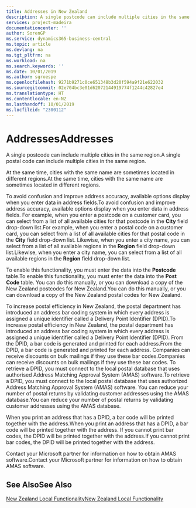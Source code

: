 ```yaml
---
title: Addresses in New Zealand
description: A single postcode can include multiple cities in the same region.
services: project-madeira
documentationcenter: ''
author: SorenGP
ms.service: dynamics365-business-central
ms.topic: article
ms.devlang: na
ms.tgt_pltfrm: na
ms.workload: na
ms.search.keywords: ''
ms.date: 10/01/2019
ms.author: sgroespe
ms.openlocfilehash: 9271b9271c0ce651348b3d20f594a9f21e622032
ms.sourcegitcommit: 02e704bc3e01d62072144919774f1244c42827e4
ms.translationtype: HT
ms.contentlocale: en-NZ
ms.lasthandoff: 10/01/2019
ms.locfileid: "2300112"
---
```

# <a name="addresses"></a><span data-ttu-id="58188-103">Addresses</span><span class="sxs-lookup"><span data-stu-id="58188-103">Addresses</span></span>
<span data-ttu-id="58188-104">A single postcode can include multiple cities in the same region.</span><span class="sxs-lookup"><span data-stu-id="58188-104">A single postal code can include multiple cities in the same region.</span></span>  

<span data-ttu-id="58188-105">At the same time, cities with the same name are sometimes located in different regions.</span><span class="sxs-lookup"><span data-stu-id="58188-105">At the same time, cities with the same name are sometimes located in different regions.</span></span>  

<span data-ttu-id="58188-106">To avoid confusion and improve address accuracy, available options display when you enter data in address fields.</span><span class="sxs-lookup"><span data-stu-id="58188-106">To avoid confusion and improve address accuracy, available options display when you enter data in address fields.</span></span> <span data-ttu-id="58188-107">For example, when you enter a postcode on a customer card, you can select from a list of all available cities for that postcode in the **City** field drop-down list.</span><span class="sxs-lookup"><span data-stu-id="58188-107">For example, when you enter a postal code on a customer card, you can select from a list of all available cities for that postal code in the **City** field drop-down list.</span></span> <span data-ttu-id="58188-108">Likewise, when you enter a city name, you can select from a list of all available regions in the **Region** field drop-down list.</span><span class="sxs-lookup"><span data-stu-id="58188-108">Likewise, when you enter a city name, you can select from a list of all available regions in the **Region** field drop-down list.</span></span>  

<span data-ttu-id="58188-109">To enable this functionality, you must enter the data into the **Postcode** table.</span><span class="sxs-lookup"><span data-stu-id="58188-109">To enable this functionality, you must enter the data into the **Post Code** table.</span></span> <span data-ttu-id="58188-110">You can do this manually, or you can download a copy of the New Zealand postcodes for New Zealand.</span><span class="sxs-lookup"><span data-stu-id="58188-110">You can do this manually, or you can download a copy of the New Zealand postal codes for New Zealand.</span></span>  
  
<span data-ttu-id="58188-111">To increase postal efficiency in New Zealand, the postal department has introduced an address bar coding system in which every address is assigned a unique identifier called a Delivery Point Identifier (DPID).</span><span class="sxs-lookup"><span data-stu-id="58188-111">To increase postal efficiency in New Zealand, the postal department has introduced an address bar coding system in which every address is assigned a unique identifier called a Delivery Point Identifier (DPID).</span></span> <span data-ttu-id="58188-112">From the DPID, a bar code is generated and printed for each address.</span><span class="sxs-lookup"><span data-stu-id="58188-112">From the DPID, a bar code is generated and printed for each address.</span></span> <span data-ttu-id="58188-113">Companies can receive discounts on bulk mailings if they use these bar codes.</span><span class="sxs-lookup"><span data-stu-id="58188-113">Companies can receive discounts on bulk mailings if they use these bar codes.</span></span> <span data-ttu-id="58188-114">To retrieve a DPID, you must connect to the local postal database that uses authorised Address Matching Approval System (AMAS) software.</span><span class="sxs-lookup"><span data-stu-id="58188-114">To retrieve a DPID, you must connect to the local postal database that uses authorized Address Matching Approval System (AMAS) software.</span></span> <span data-ttu-id="58188-115">You can reduce your number of postal returns by validating customer addresses using the AMAS database.</span><span class="sxs-lookup"><span data-stu-id="58188-115">You can reduce your number of postal returns by validating customer addresses using the AMAS database.</span></span>  

<span data-ttu-id="58188-116">When you print an address that has a DPID, a bar code will be printed together with the address.</span><span class="sxs-lookup"><span data-stu-id="58188-116">When you print an address that has a DPID, a bar code will be printed together with the address.</span></span> <span data-ttu-id="58188-117">If you cannot print bar codes, the DPID will be printed together with the address.</span><span class="sxs-lookup"><span data-stu-id="58188-117">If you cannot print bar codes, the DPID will be printed together with the address.</span></span>  

<span data-ttu-id="58188-118">Contact your Microsoft partner for information on how to obtain AMAS software.</span><span class="sxs-lookup"><span data-stu-id="58188-118">Contact your Microsoft partner for information on how to obtain AMAS software.</span></span>  

## <a name="see-also"></a><span data-ttu-id="58188-119">See Also</span><span class="sxs-lookup"><span data-stu-id="58188-119">See Also</span></span>  
 [<span data-ttu-id="58188-120">New Zealand Local Functionality</span><span class="sxs-lookup"><span data-stu-id="58188-120">New Zealand Local Functionality</span></span>](new-zealand-local-functionality.md)
